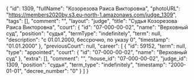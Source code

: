 {
    "id": 1309,
    "fullName": "Козорезова Раиса Викторовна",
    "photoURL": "https://members2020by.s3.eu-north-1.amazonaws.com/judge_1309",
    "tags": [],
    "comment": "",
    "layout": "judge",
    "title": "Судья Козорезова Раиса Викторовна",
    "court": {
        "id": "07-000-00-02",
        "name": "Верховный суд",
        "position": "судья",
        "termType": "indefinitely",
        "term": null,
        "description": "c 01.01.2000, бессрочно, по указу 0",
        "timestamp": "01.01.2000"
    },
    "previousCourt": null,
    "career": [
        {
            "id": 59152,
            "term": null,
            "type": "appointed",
            "court": {
                "id": "07-000-00-02",
                "name": "Верховный суд"
            },
            "extra": [],
            "comment": "",
            "house_id": "07-000-00-02",
            "judge_id": 1309,
            "position": "судья",
            "term_type": "indefinitely",
            "timestamp": "2000-01-01",
            "decree_number": "0"
        }
    ]
}